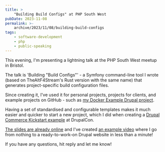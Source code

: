```yaml
---
title: >
    "Building Build Configs" at PHP South West
pubDate: 2023-11-08
permalink: >-
    archive/2023/11/08/building-build-configs
tags:
    - software-development
    - php
    - public-speaking
---
```


This evening, I'm presenting a lightning talk at the PHP South West meetup in Bristol.

The talk is 'Building "Build Configs"' - a Symfony command-line tool I wrote (based on TheAltF4Stream's Rust version with the same name) that generates project-specific build configuration files.

Since creating it, I've used it for personal projects, projects for clients, and example projects on GitHub - such as [my Docker Example Drupal project][example].

Having a set of standardised and configurable templates makes it much easier and quicker to start a new project, which I did when creating a [Drupal Commerce Kickstart example][commerce_example] at DrupalCon.

[The slides are already online][slides] and I've created [an example video][video] where I go from nothing to a ready-to-work-on Drupal website in less than a minute!

If you have any questions, hit reply and let me know!

[commerce_example]: https://github.com/opdavies/docker-example-drupal-commerce-kickstart
[example]: https://github.com/opdavies/docker-example-drupal
[slides]: https://www.oliverdavies.uk/talks/building-build-configs
[video]: https://www.oliverdavies.uk/build-configs

